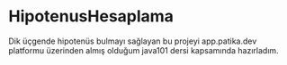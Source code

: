 # HipotenusHesaplama
Dik üçgende hipotenüs bulmayı sağlayan bu projeyi app.patika.dev platformu üzerinden almış olduğum java101 dersi kapsamında hazırladım.
